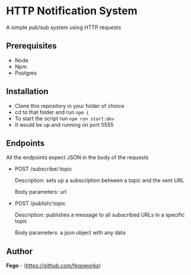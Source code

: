 # HTTP Notification System

A simple pub/sub system using HTTP requests

## Prerequisites
- Node
- Npm
- Postgres 

## Installation
- Clone this repository in your folder of choice
- cd to that folder and run `npm i`
- To start the script run `npm run start:dev`
- It would be up and running on port 5555

## Endpoints

All the endpoints expect JSON in the body of the requests

- POST /subscribe/:topic

  Description: sets up a subscription between a topic and the sent URL

  Body parameters: url

- POST /publish/:topic

  Description: publishes a message to all subscribed URLs in a specific topic

  Body parameters: a json object with any data


## Author

**Fego** - (https://github.com/fegoworks)